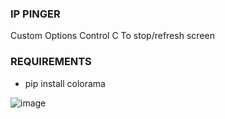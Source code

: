 ### IP PINGER
Custom Options
Control C To stop/refresh screen

### REQUIREMENTS
- pip install colorama



![image](https://user-images.githubusercontent.com/126424282/223300369-81a5c424-aa1c-43b6-ad90-0c6cdbeccd59.png)


